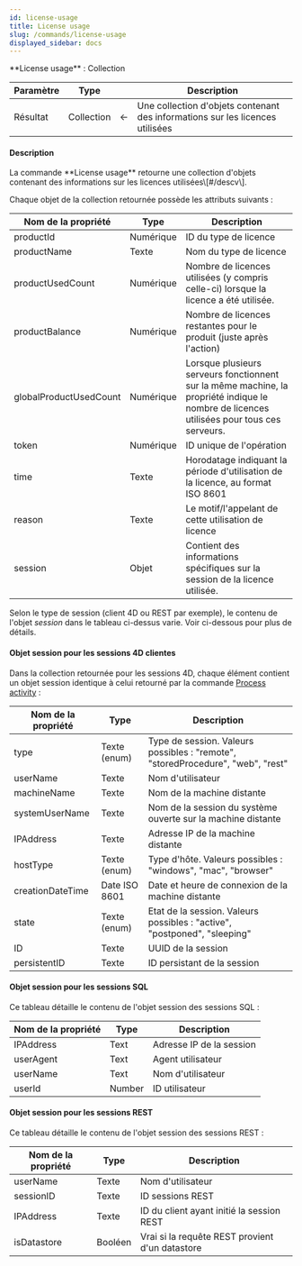 ```yaml
---
id: license-usage
title: License usage
slug: /commands/license-usage
displayed_sidebar: docs
---
```


<!--REF #_command_.License usage.Syntax-->**License usage** : Collection<!-- END REF-->
<!--REF #_command_.License usage.Params-->
| Paramètre | Type |  | Description |
| --- | --- | --- | --- |
| Résultat | Collection | &#8592; | Une collection d'objets contenant des informations sur les licences utilisées |

<!-- END REF-->

#### Description 

<!--REF #_command_.License usage.Summary-->La commande **License usage** retourne une collection d'objets contenant des informations sur les licences utilisées\[#/descv\].<!-- END REF-->

Chaque objet de la collection retournée possède les attributs suivants :

| **Nom de la propriété** | **Type**  | **Description**                                                                                                                           |
| ----------------------- | --------- | ----------------------------------------------------------------------------------------------------------------------------------------- |
| productId               | Numérique | ID du type de licence                                                                                                                     |
| productName             | Texte     | Nom du type de licence                                                                                                                    |
| productUsedCount        | Numérique | Nombre de licences utilisées (y compris celle-ci) lorsque la licence a été utilisée.                                                      |
| productBalance          | Numérique | Nombre de licences restantes pour le produit (juste après l'action)                                                                       |
| globalProductUsedCount  | Numérique | Lorsque plusieurs serveurs fonctionnent sur la même machine, la propriété indique le nombre de licences utilisées pour tous ces serveurs. |
| token                   | Numérique | ID unique de l'opération                                                                                                                  |
| time                    | Texte     | Horodatage indiquant la période d'utilisation de la licence, au format ISO 8601                                                           |
| reason                  | Texte     | Le motif/l'appelant de cette utilisation de licence                                                                                       |
| session                 | Objet     | Contient des informations spécifiques sur la session de la licence utilisée.                                                              |

Selon le type de session (client 4D ou REST par exemple), le contenu de l'objet *session* dans le tableau ci-dessus varie. Voir ci-dessous pour plus de détails.

#### Objet session pour les sessions 4D clientes 

Dans la collection retournée pour les sessions 4D, chaque élément contient un objet session identique à celui retourné par la commande [Process activity](../commands/process-activity.md) :

| **Nom de la propriété** | **Type**      | **Description**                                                                 |
| ----------------------- | ------------- | ------------------------------------------------------------------------------- |
| type                    | Texte (enum)  | Type de session. Valeurs possibles : "remote", "storedProcedure", "web", "rest" |
| userName                | Texte         | Nom d'utilisateur                                                               |
| machineName             | Texte         | Nom de la machine distante                                                      |
| systemUserName          | Texte         | Nom de la session du système ouverte sur la machine distante                    |
| IPAddress               | Texte         | Adresse IP de la machine distante                                               |
| hostType                | Texte (enum)  | Type d'hôte. Valeurs possibles : "windows", "mac", "browser"                    |
| creationDateTime        | Date ISO 8601 | Date et heure de connexion de la machine distante                               |
| state                   | Texte (enum)  | Etat de la session. Valeurs possibles : "active", "postponed", "sleeping"       |
| ID                      | Texte         | UUID de la session                                                              |
| persistentID            | Texte         | ID persistant de la session                                                     |

#### Objet session pour les sessions SQL 

Ce tableau détaille le contenu de l'objet session des sessions SQL : 

| **Nom de la propriété** | **Type** | **Description**          |
| ----------------------- | -------- | ------------------------ |
| IPAddress               | Text     | Adresse IP de la session |
| userAgent               | Text     | Agent utilisateur        |
| userName                | Text     | Nom d'utilisateur        |
| userId                  | Number   | ID utilisateur           |

#### Objet session pour les sessions REST 

Ce tableau détaille le contenu de l'objet session des sessions REST :

| **Nom de la propriété** | **Type** | **Description**                                 |
| ----------------------- | -------- | ----------------------------------------------- |
| userName                | Texte    | Nom d'utilisateur                               |
| sessionID               | Texte    | ID sessions REST                                |
| IPAddress               | Texte    | ID du client ayant initié la session REST       |
| isDatastore             | Booléen  | Vrai si la requête REST provient d'un datastore |
